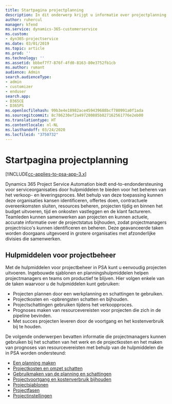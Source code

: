 ```yaml
---
title: Startpagina projectplanning
description: In dit onderwerp krijgt u informatie over projectplanning.
author: ruhercul
manager: kfend
ms.service: dynamics-365-customerservice
ms.custom:
- dyn365-projectservice
ms.date: 03/01/2019
ms.topic: article
ms.prod: ''
ms.technology: ''
ms.assetid: bbbef7f7-876f-4fd0-8163-80e3752fb1cb
ms.author: rumant
audience: Admin
search.audienceType:
- admin
- customizer
- enduser
search.app:
- D365CE
- D365PS
ms.openlocfilehash: 99b3e4e18982ace459439688bcf780991a0f1ada
ms.sourcegitcommit: 8c786230ef2a497280885b827162561776e2eb00
ms.translationtype: HT
ms.contentlocale: nl-NL
ms.lasthandoff: 03/24/2020
ms.locfileid: "3750732"
---
```

# <a name="project-planning-home-page"></a>Startpagina projectplanning

[!INCLUDE[cc-applies-to-psa-app-3.x](../includes/cc-applies-to-psa-app-3x.md)]

Dynamics 365 Project Service Automation biedt end-to-endondersteuning voor serviceorganisaties door hulpmiddelen te bieden voor het beheren van het verkoop- en leveringsproces. Met behulp van deze toepassing kunnen deze organisaties kansen identificeren, offertes doen, contractuele overeenkomsten sluiten, resources beheren, projecten tijdig en binnen het budget uitvoeren, tijd en onkosten vastleggen en de klant factureren. Teamleden kunnen samenwerken aan projecten en kunnen actuele, accurate informatie over de projectstatus bijhouden, zodat projectmanagers projectrisico's kunnen identificeren en beheren. Deze geavanceerde taken worden doorgaans uitgevoerd in grotere organisaties met afzonderlijke divisies die samenwerken.

## <a name="project-management-tools"></a>Hulpmiddelen voor projectbeheer

Met de hulpmiddelen voor projectbeheer in PSA kunt u eenvoudig projecten uitvoeren. Ingebouwde sjablonen en planningshulpmiddelen helpen projectmanagers en teams om productief te blijven. Hier volgen enkele van de taken waarvoor u de hulpmiddelen kunt gebruiken:

- Projecten plannen door een werkplanning en schattingen te gebruiken.
- Projectkosten en -opbrengsten schatten en bijhouden.
- Projectschattingen gebruiken tijdens het verkoopproces.
- Prognoses maken van resourcevereisten voor projecten die zich in de pipeline bevinden.
- Met succes projecten leveren door de voortgang en het kostenverbruik bij te houden.

De volgende onderwerpen bevatten informatie die projectmanagers kunnen gebruiken bij het schatten van het werk en de projectkosten en het maken van prognoses van resourcevereisten met behulp van de hulpmiddelen die in PSA worden ondersteund:

- [Een planning maken ](project-creating.md)
- [Projectkosten en omzet schatten](project-estimating.md)
- [Gebruikmaken van de planning en schattingen](project-leveraging.md)
- [Projectvoortgang en kostenverbruik bijhouden](project-tracking.md)
- [Projectsjablonen](project-templates.md)
- [Projectfasen](project-stages.md)
- [Projectinstellingen](project-settings.md)
